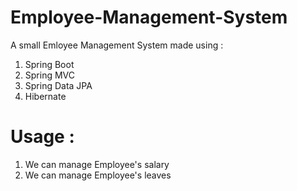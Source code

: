 # Employee-Management-System
A small Emloyee Management System made using :
1. Spring Boot
2. Spring MVC
3. Spring Data JPA
4. Hibernate


# Usage :
1. We can manage Employee's salary
2. We can manage Employee's leaves

